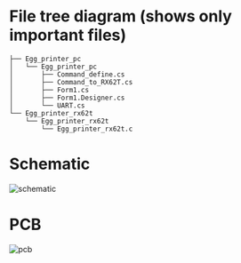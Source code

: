 # File tree diagram (shows only important files)
```
├── Egg_printer_pc
│   └── Egg_printer_pc
│       ├── Command_define.cs
│       ├── Command_to_RX62T.cs
│       ├── Form1.cs
│       ├── Form1.Designer.cs
│       └── UART.cs
└── Egg_printer_rx62t
    └── Egg_printer_rx62t
        └── Egg_printer_rx62t.c
```

# Schematic
![schematic](https://github.com/user-attachments/assets/091b4860-7c73-4c6d-9262-886acb332e8f)
# PCB
![pcb](https://github.com/user-attachments/assets/10751702-0712-409f-b993-a6285cfc8b0d)
